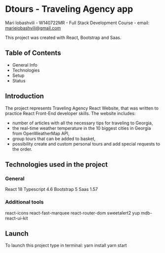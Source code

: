 # Dtours - Traveling Agency app
Mari Iobashvili - W140722MR - Full Stack Development Course - email: marieiobashvili@gmail.com

This project was created with React, Bootstrap and Saas.

## Table of Contents

- General Info
- Technologies
- Setup
- Status

## Introduction

The project represents Traveling Agency React Website, that was written to practice React Front-End developer skills. The website includes:

- number of articles with all the necessary tips for traveling to Georgia,
- the real-time weather temperature in the 10 biggest cities in Georgia from OpenWeatherMap API,
- group tours that can be added to basket,
- possibility create and custom personal tours and add special requests to the order.

## Technologies used in the project

### General

React 18
Typescript 4.6
Bootstrap 5
Saas 1.57

### Additional tools

react-icons
react-fast-marquee
react-router-dom
sweetalert2
yup
mdb-react-ui-kit

## Launch

To launch this project type in terminal:
yarn install
yarn start
